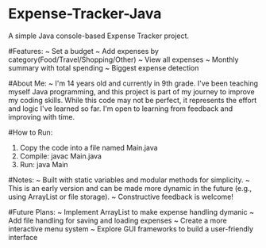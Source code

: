 # Expense-Tracker-Java
A simple Java console-based Expense Tracker project.

#Features:
~ Set a budget
~ Add expenses by category(Food/Travel/Shopping/Other)
~ View all expenses
~ Monthly summary with total spending
~ Biggest expense detection

#About Me:
~ I'm 14 years old and currently in 9th grade. I've been teaching myself Java programming, and this project is part of my journey to improve my coding skills.
 While this code may not be perfect, it represents the effort and logic I've learned so far. I'm open to learning from feedback and improving with time.

 #How to Run:
 1. Copy the code into a file named Main.java
 2. Compile: javac Main.java
 3. Run: java Main

#Notes:
~ Built with static variables and modular methods for simplicity.
~ This is an early version and can be made more dynamic in the future (e.g., using ArrayList or file storage).
~ Constructive feedback is welcome!

#Future Plans:
~ Implement ArrayList to make expense handling dymanic
~ Add file handling for saving and loading expenses
~ Create a more interactive menu system
~ Explore GUI frameworks to build a user-friendly interface
